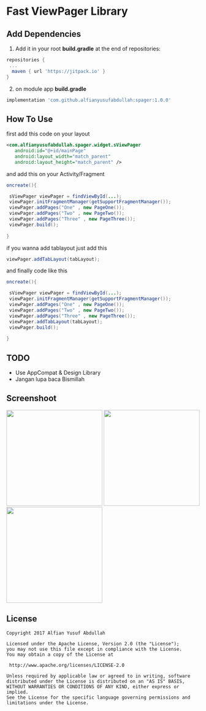 # Fast ViewPager Library

## Add Dependencies

1. Add it in your root **build.gradle** at the end of repositories:
```gradle
repositories {
 ...
  maven { url 'https://jitpack.io' }
}
```
2. on module app **build.gradle** 
```gradle
implementation 'com.github.alfianyusufabdullah:spager:1.0.0'
```

## How To Use

first add this code on your layout

```xml
<com.alfianyusufabdullah.spager.widget.sViewPager
   android:id="@+id/mainPage"
   android:layout_width="match_parent"
   android:layout_height="match_parent" />
```
and add this on your Activity/Fragment
```java
oncreate(){

 sViewPager viewPager = findViewById(...);
 viewPager.initFragmentManager(getSupportFragmentManager());
 viewPager.addPages("One" , new PageOne());
 viewPager.addPages("Two" , new PageTwo());
 viewPager.addPages("Three" , new PageThree());
 viewPager.build();
 
}
```

if you wanna add tablayout just add this

```java
viewPager.addTabLayout(tabLayout);
```

and finally code like this 

```java
oncreate(){

 sViewPager viewPager = findViewById(...);
 viewPager.initFragmentManager(getSupportFragmentManager());
 viewPager.addPages("One" , new PageOne());
 viewPager.addPages("Two" , new PageTwo());
 viewPager.addPages("Three" , new PageThree());
 viewPager.addTabLayout(tabLayout);
 viewPager.build();
 
}
```

## TODO
* Use AppCompat & Design Library
* Jangan lupa baca Bismillah

## Screenshoot
<img src="https://github.com/alfianyusufabdullah/spager/raw/master/sample/screenshoot/ss1.png" width="250"> <img src="https://github.com/alfianyusufabdullah/spager/raw/master/sample/screenshoot/ss2.png" width="250"> <img src="https://github.com/alfianyusufabdullah/spager/raw/master/sample/screenshoot/ss3.png" width="250">

## License

    Copyright 2017 Alfian Yusuf Abdullah

    Licensed under the Apache License, Version 2.0 (the "License");
    you may not use this file except in compliance with the License.
    You may obtain a copy of the License at

     http://www.apache.org/licenses/LICENSE-2.0

    Unless required by applicable law or agreed to in writing, software
    distributed under the License is distributed on an "AS IS" BASIS,
    WITHOUT WARRANTIES OR CONDITIONS OF ANY KIND, either express or implied.
    See the License for the specific language governing permissions and
    limitations under the License.
